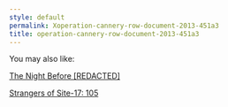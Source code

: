 ```yaml
---
style: default
permalink: Xoperation-cannery-row-document-2013-451a3
title: operation-cannery-row-document-2013-451a3
---
```

You may also like:

[The Night Before [REDACTED]](http://scp-wiki.net/the-night-before-redacted)

[Strangers of Site-17: 105](http://scp-wiki.net/strangers-of-site-17)
